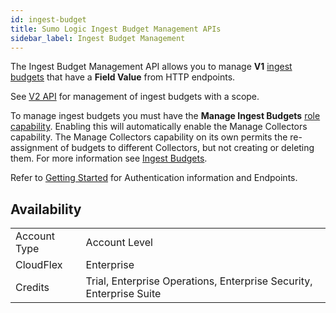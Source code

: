 ```yaml
---
id: ingest-budget
title: Sumo Logic Ingest Budget Management APIs
sidebar_label: Ingest Budget Management
---
```


The Ingest Budget Management API allows you to manage **V1** [ingest budgets](https://help.sumologic.com/Manage/Ingestion-and-Volume/Ingest_Budgets) that have a **Field Value** from HTTP endpoints.

See [V2 API](https://help.sumologic.com/APIs/Ingest_Budget_Management_API_V2) for management of ingest budgets with a scope.

To manage ingest budgets you must have the **Manage Ingest Budgets** [role capability](https://help.sumologic.com/Manage/Users-and-Roles/Manage-Roles/05-Role-Capabilities). Enabling this will automatically enable the Manage Collectors capability. The Manage Collectors capability on its own permits the re-assignment of budgets to different Collectors, but not creating or deleting them. For more information see [Ingest Budgets](https://help.sumologic.com/Manage/Ingestion-and-Volume/Ingest_Budgets).

Refer to [Getting Started](docs/api/index.md) for Authentication information and Endpoints.


## Availability

<table>
  <tr>
   <td>Account Type
   </td>
   <td>Account Level
   </td>
  </tr>
  <tr>
   <td>CloudFlex
   </td>
   <td>Enterprise
   </td>
  </tr>
  <tr>
   <td>Credits
   </td>
   <td>Trial, Enterprise Operations, Enterprise Security, Enterprise Suite
   </td>
  </tr>
</table>
